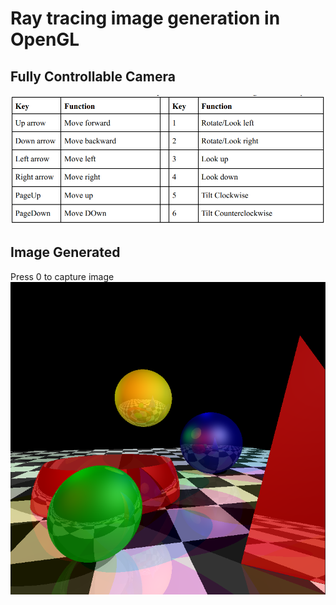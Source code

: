 # Ray tracing image generation in OpenGL #

## Fully Controllable Camera ##
![controls](https://github.com/nafiz6/openGL-Raytracing/blob/main/img/controls.png)

## Image Generated ##
Press 0 to capture image
![ray traced](https://github.com/nafiz6/openGL-Raytracing/blob/main/img/out.png)
